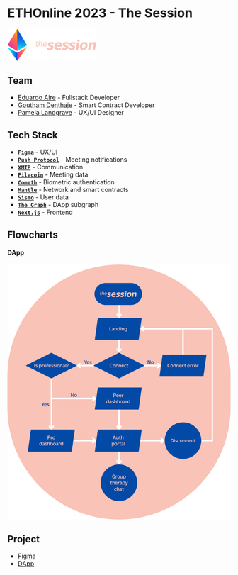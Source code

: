 # ETHOnline 2023 - The Session

<img src="./_docs/img/eth-global-the-session.svg" alt="drawing" width="200"/>

## Team

-   [Eduardo Aire](https://github.com/eduairet) - Fullstack Developer
-   [Goutham Denthaje](https://github.com/dkgoutham) - Smart Contract Developer
-   [Pamela Landgrave](https://github.com/PLandgrave) - UX/UI Designer

## Tech Stack

-   [**`Figma`**](https://www.figma.com) - UX/UI
-   [**`Push Protocol`**](https://push.org) - Meeting notifications
-   [**`XMTP`**](https://xmtp.org/built-with-xmtp) - Communication
-   [**`Filecoin`**](https://filecoin.io) - Meeting data
-   [**`Cometh`**](https://cometh.io/) - Biometric authentication
-   [**`Mantle`**](https://www.mantle.xyz) - Network and smart contracts
-   [**`Sismo`**](https://docs.sismo.io) - User data
-   [**`The Graph`**](https://thegraph.com) - DApp subgraph
-   [**`Next.js`**](https://nextjs.org) - Frontend

## Flowcharts

#### DApp

![DApp Flowchart](./_docs/img/flowchart-dapp.svg)

## Project

-   [Figma](https://www.figma.com/file/U2QU9ehAqlHjBB9K2CSKFx/the_session?type=design&node-id=0%3A1&mode=design&t=GLPWnMOzHqAa4QVT-1)
-   [DApp](./the-session-dapp/)
